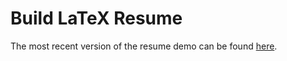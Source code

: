 # Build LaTeX Resume

The most recent version of the resume demo can be found [here](assets/files/mmayer.pdf).
